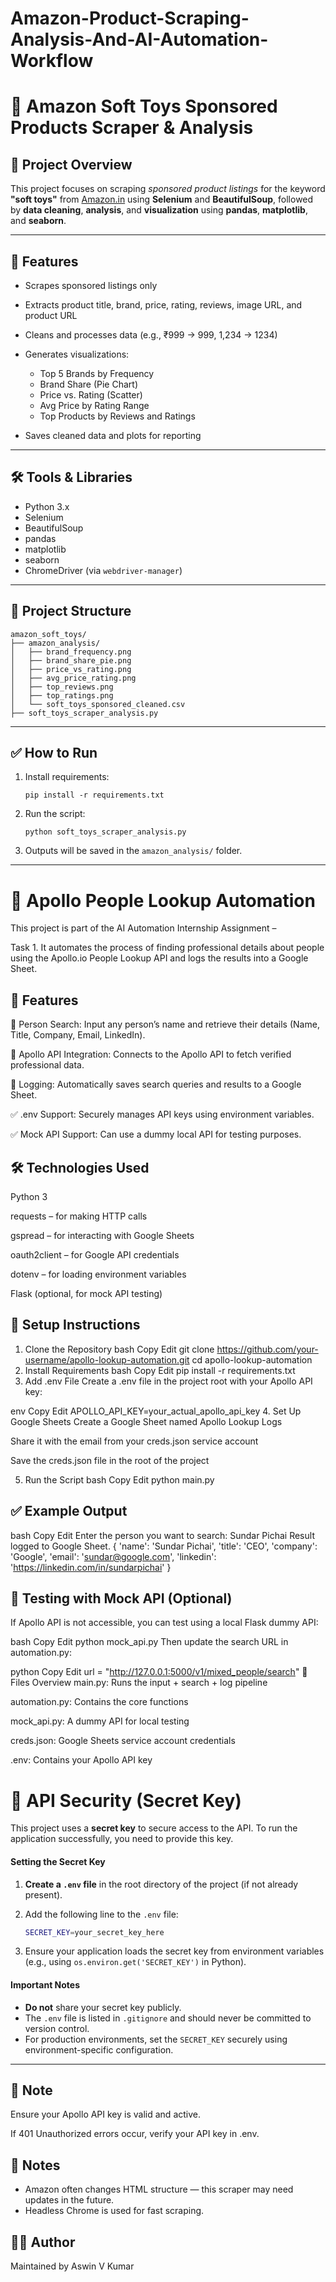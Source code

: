 # Amazon-Product-Scraping-Analysis-And-AI-Automation-Workflow

# 🧸 Amazon Soft Toys Sponsored Products Scraper & Analysis

## 📌 Project Overview

This project focuses on scraping *sponsored product listings* for the keyword **"soft toys"** from [Amazon.in](https://www.amazon.in) using **Selenium** and **BeautifulSoup**, followed by **data cleaning**, **analysis**, and **visualization** using **pandas**, **matplotlib**, and **seaborn**.

---

## 🚀 Features

* Scrapes sponsored listings only
* Extracts product title, brand, price, rating, reviews, image URL, and product URL
* Cleans and processes data (e.g., ₹999 → 999, 1,234 → 1234)
* Generates visualizations:

  * Top 5 Brands by Frequency
  * Brand Share (Pie Chart)
  * Price vs. Rating (Scatter)
  * Avg Price by Rating Range
  * Top Products by Reviews and Ratings
* Saves cleaned data and plots for reporting

---

## 🛠️ Tools & Libraries

* Python 3.x
* Selenium
* BeautifulSoup
* pandas
* matplotlib
* seaborn
* ChromeDriver (via `webdriver-manager`)

---

## 📂 Project Structure

```
amazon_soft_toys/
├── amazon_analysis/
│   ├── brand_frequency.png
│   ├── brand_share_pie.png
│   ├── price_vs_rating.png
│   ├── avg_price_rating.png
│   ├── top_reviews.png
│   ├── top_ratings.png
│   └── soft_toys_sponsored_cleaned.csv
├── soft_toys_scraper_analysis.py
```

---

## ✅ How to Run

1. Install requirements:

   ```
   pip install -r requirements.txt
   ```
2. Run the script:

   ```
   python soft_toys_scraper_analysis.py
   ```
3. Outputs will be saved in the `amazon_analysis/` folder.

---






# 🚀 Apollo People Lookup Automation
This project is part of the AI Automation Internship Assignment – 

Task 1. It automates the process of finding professional details about people using the Apollo.io People Lookup API and logs the results into a Google Sheet.

## 📌 Features
🔎 Person Search: Input any person’s name and retrieve their details (Name, Title, Company, Email, LinkedIn).

🧠 Apollo API Integration: Connects to the Apollo API to fetch verified professional data.

📄 Logging: Automatically saves search queries and results to a Google Sheet.

✅ .env Support: Securely manages API keys using environment variables.

✅ Mock API Support: Can use a dummy local API for testing purposes.

## 🛠️ Technologies Used
Python 3

requests – for making HTTP calls

gspread – for interacting with Google Sheets

oauth2client – for Google API credentials

dotenv – for loading environment variables

Flask (optional, for mock API testing)

## 🧪 Setup Instructions
1. Clone the Repository
bash
Copy
Edit
git clone https://github.com/your-username/apollo-lookup-automation.git
cd apollo-lookup-automation
2. Install Requirements
bash
Copy
Edit
pip install -r requirements.txt
3. Add .env File
Create a .env file in the project root with your Apollo API key:

env
Copy
Edit
APOLLO_API_KEY=your_actual_apollo_api_key
4. Set Up Google Sheets
Create a Google Sheet named Apollo Lookup Logs

Share it with the email from your creds.json service account

Save the creds.json file in the root of the project

5. Run the Script
bash
Copy
Edit
python main.py
## ✅ Example Output
bash
Copy
Edit
Enter the person you want to search: Sundar Pichai
Result logged to Google Sheet.
{
  'name': 'Sundar Pichai',
  'title': 'CEO',
  'company': 'Google',
  'email': 'sundar@google.com',
  'linkedin': 'https://linkedin.com/in/sundarpichai'
}
## 🧪 Testing with Mock API (Optional)
If Apollo API is not accessible, you can test using a local Flask dummy API:

bash
Copy
Edit
python mock_api.py
Then update the search URL in automation.py:

python
Copy
Edit
url = "http://127.0.0.1:5000/v1/mixed_people/search"
📁 Files Overview
main.py: Runs the input + search + log pipeline

automation.py: Contains the core functions

mock_api.py: A dummy API for local testing

creds.json: Google Sheets service account credentials

.env: Contains your Apollo API key


# 🔐 API Security (Secret Key)

This project uses a **secret key** to secure access to the API. To run the application successfully, you need to provide this key.

#### Setting the Secret Key

1. **Create a `.env` file** in the root directory of the project (if not already present).

2. Add the following line to the `.env` file:

   ```bash
   SECRET_KEY=your_secret_key_here
   ```

3. Ensure your application loads the secret key from environment variables (e.g., using `os.environ.get('SECRET_KEY')` in Python).

#### Important Notes

* **Do not** share your secret key publicly.
* The `.env` file is listed in `.gitignore` and should never be committed to version control.
* For production environments, set the `SECRET_KEY` securely using environment-specific configuration.

---

## 📌 Note
Ensure your Apollo API key is valid and active.

If 401 Unauthorized errors occur, verify your API key in .env.

## 📌 Notes

* Amazon often changes HTML structure — this scraper may need updates in the future.
* Headless Chrome is used for fast scraping.


## 🧑‍💻 Author

Maintained by Aswin V Kumar

